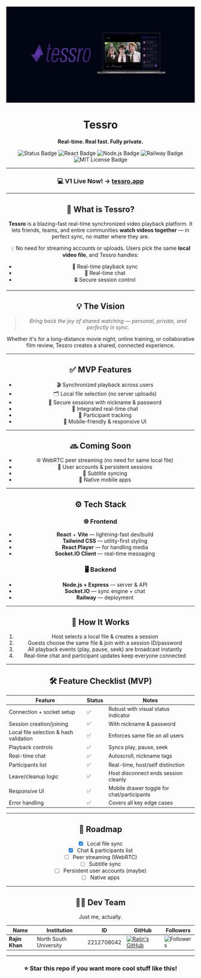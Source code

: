 <p align="center">
  <img src="./documentation/banneroptimized.jpeg" alt="Tessro Banner" />
</p>

<h1 align="center">Tessro</h1>
<p align="center"><strong>Real-time. Real fast. Fully private.</strong></p>

<p align="center">
  <img src="https://img.shields.io/badge/status-v1 running-green" alt="Status Badge">
  <img src="https://img.shields.io/badge/built_with-React-blue?logo=react" alt="React Badge">
  <img src="https://img.shields.io/badge/backend-Node.js-yellow?logo=node.js" alt="Node.js Badge">
  <img src="https://img.shields.io/badge/deployment-Railway-black?logo=railway" alt="Railway Badge">
  <img src="https://img.shields.io/badge/license-MIT-lightgrey" alt="MIT License Badge">
</p>

<div align="center">

---

### **💻 V1 Live Now! →** [tessro.app](https://rajinkhan.com)

---

## 🎥 What is Tessro?

**Tessro** is a blazing-fast real-time synchronized video playback platform. It lets friends, teams, and entire communities **watch videos together** — in perfect sync, no matter where they are.

💡 No need for streaming accounts or uploads. Users pick the same **local video file**, and Tessro handles:
- 🔁 Real-time playback sync  
- 💬 Real-time chat  
- 🔒 Secure session control  

---

## 💡 The Vision

> *Bring back the joy of shared watching — personal, private, and perfectly in sync.*

Whether it's for a long-distance movie night, online training, or collaborative film review, Tessro creates a shared, connected experience.

---

## ✅ MVP Features

- 🎬 Synchronized playback across users  
- 🗂️ Local file selection (no server uploads)  
- 🔐 Secure sessions with nickname & password  
- 💬 Integrated real-time chat  
- 👥 Participant tracking  
- 📱 Mobile-friendly & responsive UI

---

## 🔜 Coming Soon

- 🌐 WebRTC peer streaming (no need for same local file)  
- 👤 User accounts & persistent sessions  
- 📝 Subtitle syncing  
- 📲 Native mobile apps  

---

## ⚙️ Tech Stack

### 🌐 Frontend
- **React** + **Vite** — lightning-fast dev/build
- **Tailwind CSS** — utility-first styling
- **React Player** — for handling media
- **Socket.IO Client** — real-time messaging

### 🖥 Backend
- **Node.js + Express** — server & API
- **Socket.IO** — sync engine + chat
- **Railway** — deployment

---

## 🧐 How It Works

1. Host selects a local file & creates a session  
2. Guests choose the same file & join with a session ID/password  
3. All playback events (play, pause, seek) are broadcast instantly  
4. Real-time chat and participant updates keep everyone connected

---

## 🛠 Feature Checklist (MVP)

| Feature                                | Status | Notes                                      |
|----------------------------------------|--------|---------------------------------------------|
| Connection + socket setup              | ✅     | Robust with visual status indicator         |
| Session creation/joining               | ✅     | With nickname & password                    |
| Local file selection & hash validation | ✅     | Enforces same file on all users             |
| Playback controls                      | ✅     | Syncs play, pause, seek                     |
| Real-time chat                         | ✅     | Autoscroll, nickname tags                   |
| Participants list                      | ✅     | Real-time, host/self distinction            |
| Leave/cleanup logic                    | ✅     | Host disconnect ends session cleanly        |
| Responsive UI                          | ✅     | Mobile drawer toggle for chat/participants  |
| Error handling                         | ✅     | Covers all key edge cases                   |

---

## 📌 Roadmap

- [x] Local file sync
- [x] Chat & participants list
- [ ] Peer streaming (WebRTC)
- [ ] Subtitle sync
- [ ] Persistent user accounts (maybe)
- [ ] Native apps

---

## **👨‍💻 Dev Team**

Just me, actually.

| Name                      | Institution             | ID | GitHub | Followers |
|---------------------------|-------------------------|--  |--------|------|
| **Rajin Khan**            | North South University | 2212708042 | [![Rajin's GitHub](https://img.shields.io/badge/-rajin--khan-181717?style=for-the-badge&logo=github&logoColor=white)](https://github.com/rajin-khan) | ![Followers](https://img.shields.io/github/followers/rajin-khan?label=Follow&style=social) |

---

### ⭐ **Star this repo if you want more cool stuff like this!**

</div>